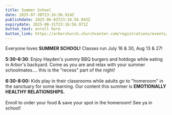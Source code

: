```yaml
---
title: Summer School
date: 2025-07-30T23:16:56.914Z
publishdate: 2025-06-03T23:16:56.943Z
expirydate: 2025-08-31T23:16:56.971Z
button_text: enroll here
button_link: https://arborchurch.churchcenter.com/registrations/events/2976465
---
```

Everyone loves **SUMMER SCHOOL!** Classes run July 16 & 30, Aug 13 & 27!\
\
**5:30-6:30**: Enjoy Hayden's yummy BBQ burgers and hotdogs while eating in Arbor's backyard. Come as you are and relax with your summer schoolmates.... this is the "recess" part of the night!\
\
**6:30-8:00:** Kids play in their classrooms while adults go to "homeroom" in the sanctuary for some learning. Our content this summer is **EMOTIONALLY HEALTHY RELATIONSHIPS.**\
\
E﻿nroll to order your food & save your spot in the homeroom! See ya in school!